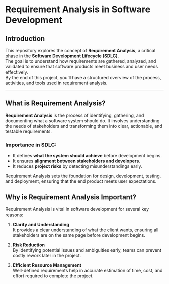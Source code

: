 # Requirement Analysis in Software Development

## Introduction  

This repository explores the concept of **Requirement Analysis**, a critical phase in the **Software Development Lifecycle (SDLC)**.  
The goal is to understand how requirements are gathered, analyzed, and validated to ensure that software products meet business and user needs effectively.  
By the end of this project, you’ll have a structured overview of the process, activities, and tools used in requirement analysis.

---

## What is Requirement Analysis?  

**Requirement Analysis** is the process of identifying, gathering, and documenting what a software system should do. It involves understanding the needs of stakeholders and transforming them into clear, actionable, and testable requirements.  

### Importance in SDLC:

- It defines **what the system should achieve** before development begins.  
- It ensures **alignment between stakeholders and developers**.  
- It reduces **project risks** by detecting misunderstandings early.  

Requirement Analysis sets the foundation for design, development, testing, and deployment, ensuring that the end product meets user expectations.

## Why is Requirement Analysis Important?  

Requirement Analysis is vital in software development for several key reasons:

1. **Clarity and Understanding**  
   It provides a clear understanding of what the client wants, ensuring all stakeholders are on the same page before development begins.

2. **Risk Reduction**  
   By identifying potential issues and ambiguities early, teams can prevent costly rework later in the project.

3. **Efficient Resource Management**  
   Well-defined requirements help in accurate estimation of time, cost, and effort required to complete the project.
